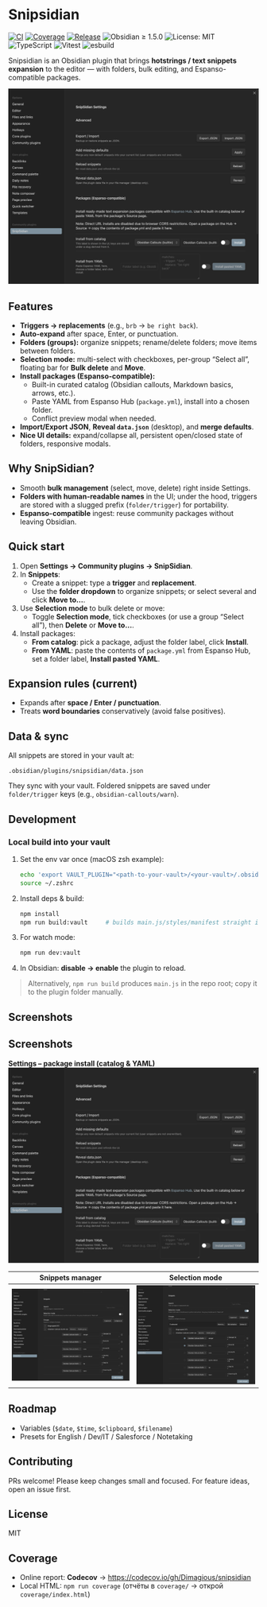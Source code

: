 # Snipsidian

[![CI](https://img.shields.io/github/actions/workflow/status/Dimagious/snipsidian/ci.yml?branch=main&label=ci)](https://github.com/Dimagious/snipsidian/actions/workflows/ci.yml)
[![Coverage](https://codecov.io/gh/Dimagious/snipsidian/branch/main/graph/badge.svg)](https://codecov.io/gh/Dimagious/snipsidian)
[![Release](https://img.shields.io/github/v/release/Dimagious/snipsidian)](https://github.com/Dimagious/snipsidian/releases)
![Obsidian ≥ 1.5.0](https://img.shields.io/badge/obsidian-%E2%89%A5%201.5.0-7c3aed)
![License: MIT](https://img.shields.io/badge/license-MIT-blue.svg)
![TypeScript](https://img.shields.io/badge/typescript-5.x-3178c6)
![Vitest](https://img.shields.io/badge/tests-vitest-6b46c1)
![esbuild](https://img.shields.io/badge/bundler-esbuild-fbbf24)

Snipsidian is an Obsidian plugin that brings **hotstrings / text snippets expansion** to the editor — with folders, bulk editing, and Espanso-compatible packages.

<p align="center">
  <img alt="SnipSidian selection mode screenshot" src="docs/screens/settings.png" width="720" />
</p>

## Features

- **Triggers → replacements** (e.g., `brb` → `be right back`).
- **Auto-expand** after space, Enter, or punctuation.
- **Folders (groups):** organize snippets; rename/delete folders; move items between folders.
- **Selection mode:** multi-select with checkboxes, per-group “Select all”, floating bar for **Bulk delete** and **Move**.
- **Install packages (Espanso-compatible):**
  - Built-in curated catalog (Obsidian callouts, Markdown basics, arrows, etc.).
  - Paste YAML from Espanso Hub (`package.yml`), install into a chosen folder.
  - Conflict preview modal when needed.
- **Import/Export JSON**, **Reveal `data.json`** (desktop), and **merge defaults**.
- **Nice UI details:** expand/collapse all, persistent open/closed state of folders, responsive modals.

## Why SnipSidian?

- Smooth **bulk management** (select, move, delete) right inside Settings.
- **Folders with human-readable names** in the UI; under the hood, triggers are stored with a slugged prefix (`folder/trigger`) for portability.
- **Espanso-compatible** ingest: reuse community packages without leaving Obsidian.

## Quick start

1. Open **Settings → Community plugins → SnipSidian**.
2. In **Snippets**:
   - Create a snippet: type a **trigger** and **replacement**.
   - Use the **folder dropdown** to organize snippets; or select several and click **Move to…**.
3. Use **Selection mode** to bulk delete or move:
   - Toggle **Selection mode**, tick checkboxes (or use a group “Select all”), then **Delete** or **Move to…**.
4. Install packages:
   - **From catalog**: pick a package, adjust the folder label, click **Install**.
   - **From YAML**: paste the contents of `package.yml` from Espanso Hub, set a folder label, **Install pasted YAML**.

## Expansion rules (current)

- Expands after **space / Enter / punctuation**.
- Treats **word boundaries** conservatively (avoid false positives).

## Data & sync

All snippets are stored in your vault at:

```
.obsidian/plugins/snipsidian/data.json
```

They sync with your vault. Foldered snippets are saved under `folder/trigger` keys (e.g., `obsidian-callouts/warn`).

## Development

### Local build into your vault

1. Set the env var once (macOS zsh example):
   ```bash
   echo 'export VAULT_PLUGIN="<path-to-your-vault>/<your-vault>/.obsidian/plugins/snipsidian"' >> ~/.zshrc
   source ~/.zshrc
   ```
2. Install deps & build:
   ```bash
   npm install
   npm run build:vault     # builds main.js/styles/manifest straight into your vault
   ```
3. For watch mode:
   ```bash
   npm run dev:vault
   ```
4. In Obsidian: **disable → enable** the plugin to reload.

> Alternatively, `npm run build` produces `main.js` in the repo root; copy it to the plugin folder manually.

## Screenshots

## Screenshots

**Settings – package install (catalog & YAML)**
![Settings / packages](docs/screens/settings.png)

| Snippets manager                       | Selection mode                                |
| -------------------------------------- | --------------------------------------------- |
| ![Snippets](docs/screens/snippets.png) | ![Selection](docs/screens/selection-mode.png) |

## Roadmap

- Variables (`$date`, `$time`, `$clipboard`, `$filename`)
- Presets for English / Dev/IT / Salesforce / Notetaking

## Contributing

PRs welcome! Please keep changes small and focused. For feature ideas, open an issue first.

## License

MIT

## Coverage

- Online report: **Codecov** → https://codecov.io/gh/Dimagious/snipsidian  
- Local HTML: `npm run coverage` (отчёты в `coverage/` → открой `coverage/index.html`)

